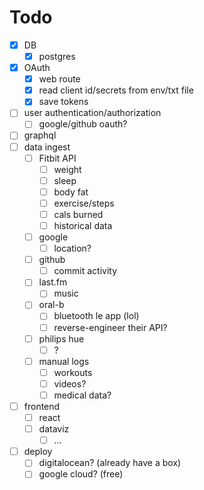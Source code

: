 # Todo

- [x] DB
  - [x] postgres
- [X] OAuth
  - [X] web route
  - [X] read client id/secrets from env/txt file
  - [x] save tokens
- [ ] user authentication/authorization
  - [ ] google/github oauth?
- [ ] graphql
- [ ] data ingest
  - [ ] Fitbit API
    - [ ] weight
    - [ ] sleep
    - [ ] body fat
    - [ ] exercise/steps
    - [ ] cals burned
    - [ ] historical data
  - [ ] google
    - [ ] location?
  - [ ] github
    - [ ] commit activity
  - [ ] last.fm
    - [ ] music
  - [ ] oral-b
    - [ ] bluetooth le app (lol)
    - [ ] reverse-engineer their API?
  - [ ] philips hue
    - [ ] ?
  - [ ] manual logs
    - [ ] workouts
    - [ ] videos?
    - [ ] medical data?
- [ ] frontend
  - [ ] react
  - [ ] dataviz
    - [ ] ...
- [ ] deploy
  - [ ] digitalocean? (already have a box)
  - [ ] google cloud? (free)